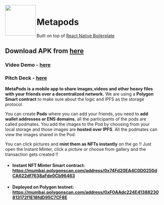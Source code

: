 <img src="https://user-images.githubusercontent.com/63473496/191950574-08c61de0-cd9a-4ece-9ea4-4bff1bd8f351.png" height="100" width="auto" align="left"/>
<h1 align="left">Metapods </h1>  

Built on top of [React Native Boilerplate](https://github.com/ethereum-boilerplate/ethereum-react-native-boilerplate) 

## Download APK from [here](https://github.com/Open-Sorcerer/MetaPods/releases/tag/v1.0.0)

### Video Demo - [here](https://drive.google.com/file/d/16W8kAW_4BRy19_MJdlKvVPSyO-1Vgv5q/view?usp=sharing)
### Pitch Deck - [here](https://www.canva.com/design/DAFMyeND2R8/RJX0mK_iIzfNOD_IJ-twqg/view?utm_content=DAFMyeND2R8&utm_campaign=designshare&utm_medium=link&utm_source=publishsharelink)

**MetaPods is a mobile app to share images,videos and other heavy files with your friends over a decentralized network.** We are using a **Polygon Smart contract** to make sure about the logic and IPFS as the storage protocol. 

You can create **Pods** where you can add your friends, you need to **add wallet addresses or ENS domains**, all the participants of the pods are called podmates. You add the images to the Pod by choosing from your local storage and those images are **hosted over IPFS**. All the podmates can view the images shared in the Pod.   

You can click pictures and **mint them as NFTs instantly** on the go !! Just open the Instant Minter, click a picture or choose from gallery and the transaction gets created !!   

- #### Instant NFT Minter Smart contract: https://mumbai.polygonscan.com/address/0x74Fd20EA4C0D0250dCA622df7638aFde0Cb96463  
- #### Deployed on Polygon testnet: https://mumbai.polygonscan.com/address/0xF0AAdc224E41388230813172f1E18fdD95C7CF8E

